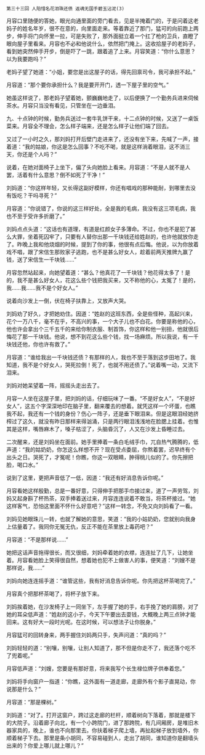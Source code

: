     第三十三回 人陷惜名花泪珠还债 返魂无国手碧玉沾泥(3) 

   月容口里随便的答她，眼光向通里面的旁门看去，见是半掩着门的，于是问着这老妈子的姓名年岁，很不在意的，向里面走来。等着靠近了那门，猛可的向前跑上两步，伸手将门向怀里一拉，可是失败了，那外面挺立着一个扛了枪的卫兵，直瞪了眼向屋子里看来。月容也不必和他说什么，依然把门掩上。这收拾屋子的老妈子，看到她突然伸手开步，倒是吓了一跳，跟着追了上来。月容笑道：“你什么意思？以为我要跑吗？”

   老妈子望了她道：“小姐，要您是出这屋子的话，得先回禀司令，我可承担不起。”

   月容道：“那个要你承担什么？我是要开开门，透一下屋子里的空气。”

   她虽这样说了，那老妈子望着她，颤巍巍地走了，以后便换了一个勤务兵进来伺候茶水。月容只当没有看见，只管坐在一边垂泪。

   九、十点钟的时候，勤务兵送过一套牛乳饼干来，十二点钟的时候，又送了一桌饭菜来。月容全不理会，怎么样子端来，还是怎么样子让他们端了回去。

   又过了一小时之久，那刘妈打开后壁门走进来了，还没有坐下来，先喊了一声，接着道：“我的姑娘，你这是怎么回事？不吃不喝，就是这样淌着眼泪，这不消三天，你还是个人吗？”

   说着，在她对面椅子上坐下，偏了头向她脸上看来。月容道：“不是人就不是人罢，活着有什么意思？倒不如死了干净！”

   刘妈道：“你这样年轻，又长得这副好模样，你还有唱戏的那种能耐，到哪里去没有饭吃？干吗寻死？”

   月容道：“你说错了，你说的这三样好处，全是我的毛病，我没有这三项毛病，我也不至于受许多折磨了。”

   刘妈点点头道：“这话也有道理，有道是红颜女子多薄命。不过，你也不是犯了甚么大罪，坐着死囚牢了，只要有人替你出那一千块钱还给姓赵的，也许他就放你走了。昨晚上我和他烧烟的时候，提到了你的事，他很有点后悔。他说，以为你放着戏不唱，跟了宋信生那败家子逃跑，也不是甚么好女人，趁着前两天推牌九赢了钱，送了宋信生一千块钱……”

   月容忽然站起来，向她望着道：“甚么？他真花了一千块钱？他花得太多了！是的，我不是甚么好女人，花这么些个钱把我买来，又不称他的心，太冤了！是的，我……我……我不是个好女人。”

   说着向沙发上一倒，伏在椅子扶靠上，又放声大哭。

   刘妈劝了好久，才把她劝住。因道：“姓赵的这班东西，全是些怪种，高起兴来，花个一万八千，毫不在乎，不高兴的事，一个大子儿也不白花。你要是称他的心，他也许会拿出个三千五千的来给你制衣服、制首饰，你这样和他一别扭，他就很后悔花了那一千块钱。他说，想不到花这么些个钱，找一场麻烦。所以我说，有一千块钱还他，你也许有救了。”

   月容道：“谁给我出一千块钱还债？有那样的人，我也不至于落到这步田地了。我知道，我不是个好女人，哭死拉倒！死了，也就不用还债了。”说着嘴一动，又流下泪来。

   刘妈对她呆望着一阵，摇摇头走出去了。

   月容一人坐在这屋子里，把刘妈的话，仔细玩味了一番。“不是好女人”，“不是好女人”，这五个字深深地印在脑子里，翻来覆去的想着。就凭这样一个坏蛋，也瞧我不起，我还有一个钱的身份？伤心一阵子，还是垂下眼泪来。但是这眼泪经她挤榨过了这久，就没有昨日那样来得汹涌，只是两行眼泪浅浅地在脸腮上挂着。也惟其是这样，嘴唇麻木了，嗓子枯涩了，头脑昏沉了，人又在沙发上昏睡过去。

   二次醒来，还是刘妈坐在面前。她手里捧着一条白毛绒手巾，兀自热气腾腾的，低声道：“我的姑奶奶，你怎这么样想不开？现在受点委屈，你熬着罢，迟早终有个出头之日。哭死了，才冤呢！你瞧，你这一双眼睛，肿得桃儿似的了。你先擦把脸，喝口水。”

   说到了这里，更把声音低了一低，因道：“我还有好消息告诉你呢。”

   月容看她这样殷勤，总是一番好意，只得伸手把那手巾接过来，道了一声劳驾，刘妈又起身斟了杯热茶，双手捧着送过来，月容连连说着不敢当，将茶杯接过。“她这样客气，恐怕这里面不怀什么好意吧？”这样一转念，不免又向刘妈看了一看。

   刘妈见她眼珠儿一转，也就了解她的意思，笑道：“我的小姑奶奶，您就别向我身上估量着了。我同你无冤无仇，反正不能在茶里放上毒药吧？”

   月容道：“不是那样说……”

   她把这话声音拖得很长，而又很细，刘妈牵着她的衣襟，连连扯了几下，让她坐着。月容看她脸上笑得很自然，想着她也犯不上做害人的事，便笑道：“刘嫂不是那样说，我……”

   刘妈向她连连摇手道：“谁管这些，我有好消息告诉你呢。你先把这杯茶喝完了。”

   月容真个把那杯茶喝了，将杯子放下来。

   刘妈挨着她，在沙发椅子上一同坐下，左手握了她的手，右手挽了她的肩膀，对了她的耳朵低声道：“姓赵的这小子，今天下午要出去耍钱，大概晚上两三点钟才能回来。这有好大一段时光呢。在这时候，可以想法子让你脱身。”

   月容猛可的回转身来，两手握住刘妈两只手，失声问道：“真的吗？”

   刘妈轻轻的道：“别嚷，别嚷，让别人知道了，那不但是你走不了，我还落个吃不了兜着呢。”

   月容低声道：“刘嫂，您要是有那好意，将来我写个长生禄位牌子供奉着您。”

   刘妈将手向窗户一指道：“你瞧，这外面有一道走廊，走廊外有个影子直晃动，你说那是什么？”

   月容道：“那是棵树。”

   刘妈道：“对了。打开这窗户，跨过这走廊的栏杆，顺着树向下落着，那就是楼下的大院子。沿着廊子向北，有一个小跨院门，进了那跨院，有几间厢房，是堆旧木器家具的，晚上，谁也不向那里去。你扶着梯子爬上墙，再扯起梯子放到墙外，你顺着梯子下去。那里是条小胡同，不容易碰到人，走出了胡同，谁知道你是翻墙头出来的？你爱上哪儿就上哪儿？”

